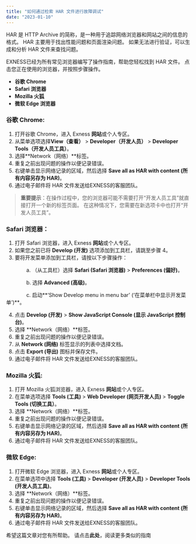 ```yaml
---
title: "如何通过检索 HAR 文件进行故障调试"
date: "2023-01-10"
---
```


HAR 是 HTTP Archive 的简称，是一种用于追踪网络浏览器和网站之间的信息的格式。 HAR 主要用于找出性能问题和页面渲染问题。 如果无法进行验证，可以生成和分析 HAR 文件来查找问题。

EXNESS已经为所有常见浏览器编写了操作指南，帮助您轻松找到 HAR 文件。 点击您正在使用的浏览器，并按照步骤操作。

- **谷歌 Chrome**
- **Safari 浏览器**
- **Mozilla 火狐**
- **微软 Edge 浏览器**

### **谷歌 Chrome:**

1. 打开谷歌 Chrome，进入 Exness **网站**或个人专区。
2. 从菜单选项选择**View（查看）** > **Developer（开发人员）** > **Developer Tools（开发人员工具）**。
3. 选择**Network（网络）**标签。
4. 重复之前出现问题的操作以便记录错误。
5. 右键单击显示网络记录的区域，然后选择 **Save all as HAR with content (所有内容另存为 HAR)**。
6. 通过电子邮件将 HAR 文件发送给EXNESS的客服团队。

> **重要提示**：在操作过程中，您的浏览器可能不需要打开“开发人员工具”就直接打开一个新的标签页面。 在这种情况下，您需要在新选项卡中也打开“开发人员工具”。

### **Safari 浏览器：**

1. 打开 Safari 浏览器，进入 Exness **网站**或个人专区。
2. 如果您之前已将 **Develop (开发)** 选项添加到工具栏，请跳至步骤 4。
3. 要将开发菜单添加到工具栏，请按以下步骤操作：

              a. （从工具栏）选择 **Safari (Safari 浏览器)** > **Preferences (偏好)**。

              b. 选择 **Advanced (高级)**。

              c. 启动**‘Show Develop menu in menu bar’ (‘在菜单栏中显示开发菜单’)**。

4. 点击 **Develop (开发)** > **Show JavaScript Console (显示 JavaScript 控制台)**。
5. 选择 **Network（网络）**标签。
6. 重复之前出现问题的操作以便记录错误。
7. 从 **Network (网络)** 标签显示的列表中选择文档。
8. 点击 **Export (导出)** 图标并保存文件。
9. 通过电子邮件将 HAR 文件发送给EXNESS的客服团队。

### **Mozilla 火狐:**

1. 打开 Mozilla 火狐浏览器，进入 Exness **网站**或个人专区。
2. 在菜单选项选择 **Tools (工具)** > **Web Developer (网页开发人员)** > **Toggle Tools (切换工具）**。
3. 选择 **Network（网络）**标签。
4. 重复之前出现问题的操作以便记录错误。
5. 右键单击显示网络记录的区域，然后选择 **Save all as HAR with content (所有内容另存为 HAR)**。
6. 通过电子邮件将 HAR 文件发送给EXNESS的客服团队。

### **微软 Edge:**

1. 打开微软 Edge 浏览器，进入 Exness **网站**或个人专区。
2. 在菜单选项中选择 **Tools (工具)** > **Developer (开发人员)** > **Developer Tools (开发人员工具)**。
3. 选择 **Network（网络）**标签。
4. 重复之前出现问题的操作以便记录错误。
5. 右键单击显示网络记录的区域，然后选择 **Save all as HAR with content (所有内容另存为 HAR)**。
6. 通过电子邮件将 HAR 文件发送给EXNESS的客服团队。

希望这篇文章对您有所帮助。 请点击**此处**，阅读更多类似的指南
